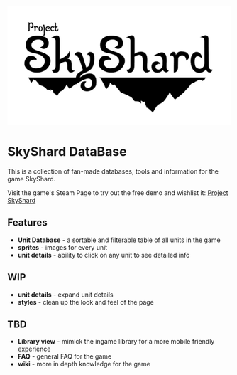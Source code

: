 ![SkyShard Logo](public/images/LogoBlack.png)
# SkyShard DataBase

This is a collection of fan-made databases, tools and information for the game SkyShard.

Visit the game's Steam Page to try out the free demo and wishlist it:
[Project SkyShard](https://store.steampowered.com/app/3892910/Project_SkyShard/) 

## Features
- **Unit Database** - a sortable and filterable table of all units in the game
- **sprites** - images for every unit
- **unit details** - ability to click on any unit to see detailed info

## WIP
- **unit details** - expand unit details
- **styles** - clean up the look and feel of the page

## TBD 
- **Library view** - mimick the ingame library for a more mobile friendly experience
- **FAQ** - general FAQ for the game
- **wiki** - more in depth knowledge for the game
